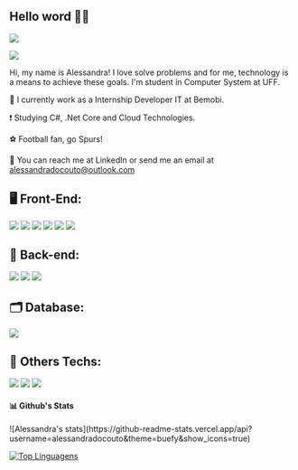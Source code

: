 
## Hello word ✌🏻  
<img src="https://github-readme-stats.vercel.app/api/top-langs/?username=alessandradocouto"/>

<a href="https://www.linkedin.com/in/alessandradocouto"><img src="https://img.shields.io/badge/LinkedIn-0077B5?style=for-the-badge&logo=linkedin&logoColor=white"></a> 

Hi, my name is Alessandra! I love solve problems and for me,
technology is a means to achieve these goals. 
I'm student in Computer System at UFF.

💯 I currently work as a Internship Developer IT at Bemobi.

❗ Studying C#, .Net Core and Cloud Technologies.

⚽️ Football fan, go Spurs!

📱 You can reach me at LinkedIn or send me an email at alessandradocouto@outlook.com




## 🖥 Front-End:


<img src="https://img.shields.io/badge/HTML5-E34F26?style=for-the-badge&logo=html5&logoColor=white">      <img src="https://img.shields.io/badge/CSS3-1572B6?style=for-the-badge&logo=css3&logoColor=white">   <img src="https://img.shields.io/badge/JavaScript-F7DF1E?style=for-the-badge&logo=javascript&logoColor=black">     <img src="https://img.shields.io/badge/Git-F05032?style=for-the-badge&logo=git&logoColor=white">
<img src="https://img.shields.io/badge/React-20232A?style=for-the-badge&logo=react&logoColor=61DAFB">     <img src="https://img.shields.io/badge/Material--UI-4285F4?style=for-the-badge&logo=mui&logoColor=white">




## 📝 Back-end:

<img src="https://img.shields.io/badge/Java-F22F46?style=for-the-badge&logo=openjdk&logoColor=003791">      <img src="https://img.shields.io/badge/C%23-239120?style=for-the-badge&logo=c-sharp&logoColor=white">     <img src="https://img.shields.io/badge/.NET-5C2D91?style=for-the-badge&logo=.net&logoColor=white">




## 🗂 Database:


<img src="https://img.shields.io/badge/Mysql-FFBE00?style=for-the-badge&logo=mysql&logoColor=blue">



 
## 🔎 Others Techs:

<img src="https://img.shields.io/badge/TypeScript-007ACC?style=for-the-badge&logo=typescript&logoColor=white">  <img src="https://img.shields.io/badge/Figma-30363D?style=for-the-badge&logo=figma&logoColor=#white">  <img src="https://img.shields.io/badge/Inkscape-000000?style=for-the-badge&logo=Inkscape&logoColor=white"> 



#### 📊 Github's Stats

<div>
 ![Alessandra's stats](https://github-readme-stats.vercel.app/api?username=alessandradocouto&theme=buefy&show_icons=true)

 [![Top Linguagens](https://github-readme-stats.vercel.app/api/top-langs/?username=alessandradocouto&theme=buefy&layout=compact)](https://github.com/alessandradocouto/github-readme-stats)
 
 </div>


